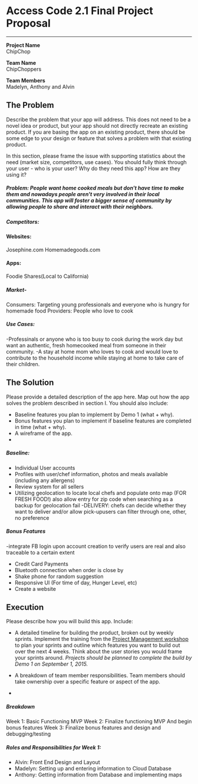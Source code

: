 # Access Code 2.1 Final Project Proposal

---
**Project Name**  
ChipChop

**Team Name**  
ChipChoppers

**Team Members**  
Madelyn, Anthony and Alvin

## The Problem 
Describe the problem that your app will address. This does not need to be a novel idea or product, but your app should not directly recreate an existing product. If you are basing the app on an existing product, there should be some edge to your design or feature that solves a problem with that existing product.   

In this section, please frame the issue with supporting statistics about the need (market size, competitors, use cases). You should fully think through your user - who is your user? Why do they need this app? How are they using it?   

##### Problem: People want home cooked meals but don't have time to make them and nowadays people aren't very involved in their local communities. This app will foster a bigger sense of community by allowing people to share and interact with their neighbors. 

##### Competitors:
#### Websites: 
Josephine.com
Homemadegoods.com

#### Apps: 
Foodie Shares(Local to California)


##### Market-
Consumers: Targeting young professionals and everyone who is hungry for homemade food
Providers: People who love to cook

##### Use Cases:
-Professinals or anyone who is too busy to cook during the work day but want an authentic, fresh homecooked meal from someone in their community.
-A stay at home mom who loves to cook and would love to contribute to the household income while staying at
home to take care of their children.


## The Solution 
Please provide a detailed description of the app here. Map out how the app solves the problem described in section I. You should also include:
  *  Baseline features you plan to implement by Demo 1 (what + why).
  *  Bonus features you plan to implement if baseline features are completed in time (what + why).
  *  A wireframe of the app. 
  *  
  
 ##### Baseline: 
 - Individual User accounts
 - Profiles with user/chef information, photos and meals available (including any allergens)
 - Review system for all sellers
 - Utilizing geolocation to locate local chefs and populate onto map (FOR FRESH FOOD!) also allow entry for zip code when searching as a backup for geolocation fail
 -DELIVERY: chefs can decide whether they want to deliver and/or allow pick-upusers can filter through one, other, no preference

##### Bonus Features
-integrate FB login upon account creation to verify users are real and also traceable to a certain extent
- Credit Card Payments
- Bluetooth connection when order is close by
- Shake phone for random suggestion
- Responsive UI (For time of day, Hunger Level, etc)
- Create a website

## Execution
Please describe how you will build this app. Include: 
  *  A detailed timeline for building the product, broken out by weekly sprints. Implement the training from the [Project Management workshop](https://github.com/accesscode-2-1/unit-3/blob/master/lessons/16_ProjectManagement.md) to plan your sprints and outline which features you want to build out over the next 4 weeks. Think about the user stories you would frame your sprints around. *Projects should be planned to complete the build by Demo 1 on September 1, 2015.*  
  
  *  A breakdown of team member responsibilities. Team members should take ownership over a specific feature or aspect of the app. 
  *  
  ##### Breakdown
  Week 1: Basic Functioning MVP
  Week 2: Finalize functioning MVP And begin bonus features
  Week 3: Finalize bonus features and design and debugging/testing

 ##### Roles and Responsibilities for Week 1:
 - Alvin: Front End Design and Layout 
 - Madelyn: Setting up and entering information to Cloud Database
 - Anthony: Getting information from Database and implementing maps
 

